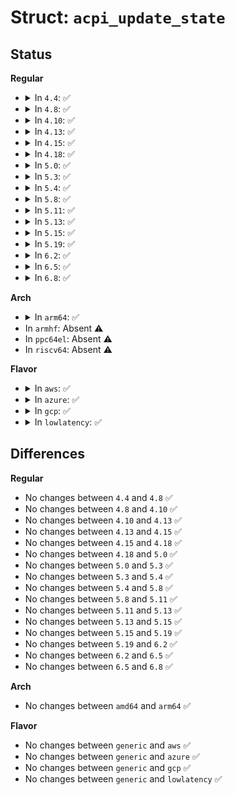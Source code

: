 # Struct: <code>acpi_update_state</code>

## Status
<b>Regular</b>
<ul>
<li>
<details>
<summary>In <code>4.4</code>: ✅</summary>

```c
struct acpi_update_state {
    void *next;
    u8 descriptor_type;
    u8 flags;
    u16 value;
    u16 state;
    union acpi_operand_object *object;
};
```
</details>
</li>
<li>
<details>
<summary>In <code>4.8</code>: ✅</summary>

```c
struct acpi_update_state {
    void *next;
    u8 descriptor_type;
    u8 flags;
    u16 value;
    u16 state;
    union acpi_operand_object *object;
};
```
</details>
</li>
<li>
<details>
<summary>In <code>4.10</code>: ✅</summary>

```c
struct acpi_update_state {
    void *next;
    u8 descriptor_type;
    u8 flags;
    u16 value;
    u16 state;
    union acpi_operand_object *object;
};
```
</details>
</li>
<li>
<details>
<summary>In <code>4.13</code>: ✅</summary>

```c
struct acpi_update_state {
    void *next;
    u8 descriptor_type;
    u8 flags;
    u16 value;
    u16 state;
    union acpi_operand_object *object;
};
```
</details>
</li>
<li>
<details>
<summary>In <code>4.15</code>: ✅</summary>

```c
struct acpi_update_state {
    void *next;
    u8 descriptor_type;
    u8 flags;
    u16 value;
    u16 state;
    union acpi_operand_object *object;
};
```
</details>
</li>
<li>
<details>
<summary>In <code>4.18</code>: ✅</summary>

```c
struct acpi_update_state {
    void *next;
    u8 descriptor_type;
    u8 flags;
    u16 value;
    u16 state;
    union acpi_operand_object *object;
};
```
</details>
</li>
<li>
<details>
<summary>In <code>5.0</code>: ✅</summary>

```c
struct acpi_update_state {
    void *next;
    u8 descriptor_type;
    u8 flags;
    u16 value;
    u16 state;
    union acpi_operand_object *object;
};
```
</details>
</li>
<li>
<details>
<summary>In <code>5.3</code>: ✅</summary>

```c
struct acpi_update_state {
    void *next;
    u8 descriptor_type;
    u8 flags;
    u16 value;
    u16 state;
    union acpi_operand_object *object;
};
```
</details>
</li>
<li>
<details>
<summary>In <code>5.4</code>: ✅</summary>

```c
struct acpi_update_state {
    void *next;
    u8 descriptor_type;
    u8 flags;
    u16 value;
    u16 state;
    union acpi_operand_object *object;
};
```
</details>
</li>
<li>
<details>
<summary>In <code>5.8</code>: ✅</summary>

```c
struct acpi_update_state {
    void *next;
    u8 descriptor_type;
    u8 flags;
    u16 value;
    u16 state;
    union acpi_operand_object *object;
};
```
</details>
</li>
<li>
<details>
<summary>In <code>5.11</code>: ✅</summary>

```c
struct acpi_update_state {
    void *next;
    u8 descriptor_type;
    u8 flags;
    u16 value;
    u16 state;
    union acpi_operand_object *object;
};
```
</details>
</li>
<li>
<details>
<summary>In <code>5.13</code>: ✅</summary>

```c
struct acpi_update_state {
    void *next;
    u8 descriptor_type;
    u8 flags;
    u16 value;
    u16 state;
    union acpi_operand_object *object;
};
```
</details>
</li>
<li>
<details>
<summary>In <code>5.15</code>: ✅</summary>

```c
struct acpi_update_state {
    void *next;
    u8 descriptor_type;
    u8 flags;
    u16 value;
    u16 state;
    union acpi_operand_object *object;
};
```
</details>
</li>
<li>
<details>
<summary>In <code>5.19</code>: ✅</summary>

```c
struct acpi_update_state {
    void *next;
    u8 descriptor_type;
    u8 flags;
    u16 value;
    u16 state;
    union acpi_operand_object *object;
};
```
</details>
</li>
<li>
<details>
<summary>In <code>6.2</code>: ✅</summary>

```c
struct acpi_update_state {
    void *next;
    u8 descriptor_type;
    u8 flags;
    u16 value;
    u16 state;
    union acpi_operand_object *object;
};
```
</details>
</li>
<li>
<details>
<summary>In <code>6.5</code>: ✅</summary>

```c
struct acpi_update_state {
    void *next;
    u8 descriptor_type;
    u8 flags;
    u16 value;
    u16 state;
    union acpi_operand_object *object;
};
```
</details>
</li>
<li>
<details>
<summary>In <code>6.8</code>: ✅</summary>

```c
struct acpi_update_state {
    void *next;
    u8 descriptor_type;
    u8 flags;
    u16 value;
    u16 state;
    union acpi_operand_object *object;
};
```
</details>
</li>
</ul>
<b>Arch</b>
<ul>
<li>
<details>
<summary>In <code>arm64</code>: ✅</summary>

```c
struct acpi_update_state {
    void *next;
    u8 descriptor_type;
    u8 flags;
    u16 value;
    u16 state;
    union acpi_operand_object *object;
};
```
</details>
</li>
<li>
In <code>armhf</code>: Absent ⚠️
</li>
<li>
In <code>ppc64el</code>: Absent ⚠️
</li>
<li>
In <code>riscv64</code>: Absent ⚠️
</li>
</ul>
<b>Flavor</b>
<ul>
<li>
<details>
<summary>In <code>aws</code>: ✅</summary>

```c
struct acpi_update_state {
    void *next;
    u8 descriptor_type;
    u8 flags;
    u16 value;
    u16 state;
    union acpi_operand_object *object;
};
```
</details>
</li>
<li>
<details>
<summary>In <code>azure</code>: ✅</summary>

```c
struct acpi_update_state {
    void *next;
    u8 descriptor_type;
    u8 flags;
    u16 value;
    u16 state;
    union acpi_operand_object *object;
};
```
</details>
</li>
<li>
<details>
<summary>In <code>gcp</code>: ✅</summary>

```c
struct acpi_update_state {
    void *next;
    u8 descriptor_type;
    u8 flags;
    u16 value;
    u16 state;
    union acpi_operand_object *object;
};
```
</details>
</li>
<li>
<details>
<summary>In <code>lowlatency</code>: ✅</summary>

```c
struct acpi_update_state {
    void *next;
    u8 descriptor_type;
    u8 flags;
    u16 value;
    u16 state;
    union acpi_operand_object *object;
};
```
</details>
</li>
</ul>

## Differences
<b>Regular</b>
<ul>
<li>
No changes between <code>4.4</code> and <code>4.8</code> ✅
</li>
<li>
No changes between <code>4.8</code> and <code>4.10</code> ✅
</li>
<li>
No changes between <code>4.10</code> and <code>4.13</code> ✅
</li>
<li>
No changes between <code>4.13</code> and <code>4.15</code> ✅
</li>
<li>
No changes between <code>4.15</code> and <code>4.18</code> ✅
</li>
<li>
No changes between <code>4.18</code> and <code>5.0</code> ✅
</li>
<li>
No changes between <code>5.0</code> and <code>5.3</code> ✅
</li>
<li>
No changes between <code>5.3</code> and <code>5.4</code> ✅
</li>
<li>
No changes between <code>5.4</code> and <code>5.8</code> ✅
</li>
<li>
No changes between <code>5.8</code> and <code>5.11</code> ✅
</li>
<li>
No changes between <code>5.11</code> and <code>5.13</code> ✅
</li>
<li>
No changes between <code>5.13</code> and <code>5.15</code> ✅
</li>
<li>
No changes between <code>5.15</code> and <code>5.19</code> ✅
</li>
<li>
No changes between <code>5.19</code> and <code>6.2</code> ✅
</li>
<li>
No changes between <code>6.2</code> and <code>6.5</code> ✅
</li>
<li>
No changes between <code>6.5</code> and <code>6.8</code> ✅
</li>
</ul>
<b>Arch</b>
<ul>
<li>
No changes between <code>amd64</code> and <code>arm64</code> ✅
</li>
</ul>
<b>Flavor</b>
<ul>
<li>
No changes between <code>generic</code> and <code>aws</code> ✅
</li>
<li>
No changes between <code>generic</code> and <code>azure</code> ✅
</li>
<li>
No changes between <code>generic</code> and <code>gcp</code> ✅
</li>
<li>
No changes between <code>generic</code> and <code>lowlatency</code> ✅
</li>
</ul>

